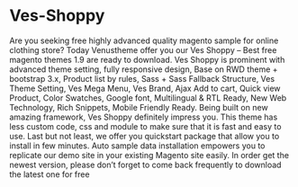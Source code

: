 # Ves-Shoppy
Are you seeking free highly advanced quality magento sample for online clothing store? Today Venustheme offer you our Ves Shoppy – Best free magento themes 1.9 are ready to download.  Ves Shoppy is prominent with advanced theme setting, fully responsive design, Base on RWD theme + bootstrap 3.x, Product list by rules, Sass + Sass Fallback Structure, Ves Theme Setting, Ves Mega Menu, Ves Brand, Ajax Add to cart, Quick view Product, Color Swatches, Google font, Multilingual &amp; RTL Ready, New Web Technology, Rich Snippets, Mobile Friendly Ready.  Being built on new amazing framework, Ves Shoppy definitely impress you. This theme has less custom code, css and module to make sure that it is fast and easy to use.  Last but not least, we offer you quickstart package that allow you to install in few minutes. Auto sample data installation empowers you to replicate our demo site in your existing Magento site easily. In order get the newest version, please don’t forget to come back frequently to download the latest one for free
